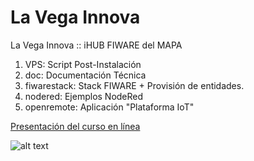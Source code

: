 # La Vega Innova
La Vega Innova :: iHUB FIWARE del MAPA

1. VPS: Script Post-Instalación
2. doc: Documentación Técnica
3. fiwarestack: Stack FIWARE + Provisión de entidades.
4. nodered: Ejemplos NodeRed
5. openremote: Aplicación "Plataforma IoT"

[Presentación del curso en línea](http://tiny.cc/0iofvz)

![alt text](https://github.com/jcheca/lavegainnova/blob/main/lavegaFormacion.png "LaVega Innova Formación")
